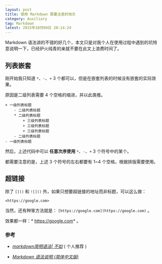 ```yaml
---
layout: post
title: 使用 Markdown 需要注意的地方
category: Auxiliary
tag: Markdown
latest: 2015年10月09日 20:14:24
---
```


Markdown 语法讲的不错的好几个，本文只是对我个人在使用过程中遇到的坑特意说明一下，已经炉火纯青的亲就不要在此文上浪费时间了。

列表嵌套
-

刚开始我只知道 `*`、`-`、`+` 3 个都可以，但是在嵌套列表的时候没有嵌套的实际效果。

原因是二级列表需要 4 个空格的缩进，并以此类推。

```
+ 一级列表标题
    - 二级列表标题
    * 二级列表标题
        + 三级列表标题
        + 三级列表标题
        + 三级列表标题
    - 二级列表标题
- 一级列表标题
```

然后，上述代码中可以 **任意次序使用**  `*`、`-`、`+` 3 个符号中的某个。

都需要注意的是，上述 3 个符号的左右都要有 1~4 个空格，根据排版需要使用。

超链接
-

除了 `[]()` 和 `![]()` 外，如果只想要超链接的地址而非标题，可以这么做：

```
<https://google.com>
```

当然，还有种笨方法就是： `[https://google.com](https://google.com)` 。

效果都一样：* <https://google.com>* 。

### 参考

+ *[markdown简明语法| 不如](http://ibruce.info/2013/11/26/markdown)* ( 个人推荐 )

+ *[Markdown 语法说明 (简体中文版) ](http://wowubuntu.com/markdown)*

